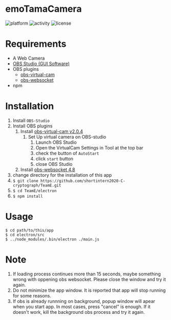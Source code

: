 # emoTamaCamera

<!-- ![build](https://img.shields.io/badge/build-pass-green.svg?style=flat) -->
<!-- ![version](https://img.shields.io/badge/version-v1.0-blue.svg?style=flat) -->
![platform](https://img.shields.io/badge/platform-win-lightgrey.svg?style=flat)
![activity](https://img.shields.io/badge/activity-under_development-red.svg?style=flat)
![license](https://img.shields.io/badge/license-MIT-blue.svg?style=flat)

# Requirements
- A Web Camera
- [OBS Studio (GUI Software)](https://obsproject.com/ja/download)
- OBS plugins
    - [obs-virtual-cam](https://github.com/CatxFish/obs-virtual-cam/releases)
    - [obs-websocket](https://github.com/Palakis/obs-websocket/releases)
- npm

# Installation
1. Install `OBS-Studio`
1. Install OBS plugins
    1. Install [obs-virtual-cam v2.0.4](https://github.com/CatxFish/obs-virtual-cam/releases)
        1. Set Up virtual camera on OBS-studio
            1. Launch OBS Studio
            1. Open the VirtualCam Settings in Tool at the top bar
            1. check the button of `AutoStart`
            1. click `start` button
            1. close OBS Studio
    1. Install [obs-websocket 4.8](https://github.com/Palakis/obs-websocket/releases)
1. change directory for the installation of this app
1. `$ git clone https://github.com/shortintern2020-C-cryptograph/TeamE.git`
1. `$ cd TeamE/electron`
1. `$ npm install`

# Usage
```
$ cd path/to/this/app
$ cd electron/src
$ ../node_modules/.bin/electron ./main.js
```

# Note
1. If loading process continues more than 15 seconds, maybe something wrong with oppening obs websocket. Please close the window and try it again.
1. Do not minimize the app window. It is reported that app will stop running for some reasons.
1. If obs is already runnning on background, popup window will apear when you start app. In most cases, press "cancel" is enough. If it doesn't work, kill the background obs process and try it again.  
